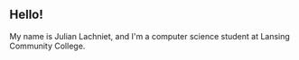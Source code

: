 ## Hello!

My name is Julian Lachniet, and I'm a computer science student at Lansing Community College.
